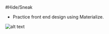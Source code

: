 #Hide/Sneak

- Practice front end design using Materialize.

![alt text](http://i.giphy.com/l0HlwKvzLG6UGvf6E.gif)
